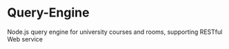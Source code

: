 # Query-Engine
Node.js query engine for university courses and rooms, supporting RESTful Web service
